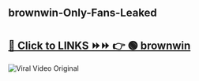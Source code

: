 
 ## brownwin-Only-Fans-Leaked

# <h2><a href="https://clipsfans.com/brownwin&ref=git">🔗 Click to LINKS ⏩⏩ 👉 🟢 brownwin </a></h2>

<a href="https://clipsfans.com/brownwin&ref=git" rel="nofollow" data-target="animated-image.originalLink"><img src="https://i.ibb.co.com/xMMVF88/686577567.gif" alt="Viral Video Original" style="max-width: 100%; display: inline-block;" data-target="animated-image.originalImage"></a>
